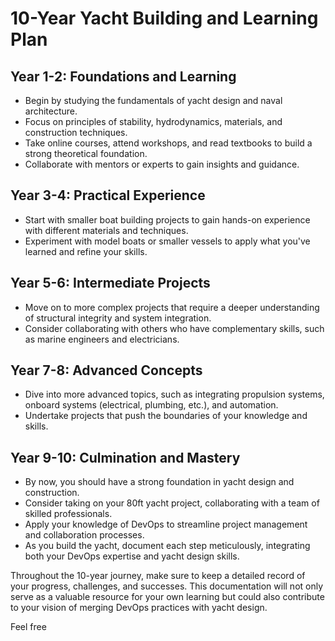 # 10-Year Yacht Building and Learning Plan

## Year 1-2: Foundations and Learning
- Begin by studying the fundamentals of yacht design and naval architecture.
- Focus on principles of stability, hydrodynamics, materials, and construction techniques.
- Take online courses, attend workshops, and read textbooks to build a strong theoretical foundation.
- Collaborate with mentors or experts to gain insights and guidance.

## Year 3-4: Practical Experience
- Start with smaller boat building projects to gain hands-on experience with different materials and techniques.
- Experiment with model boats or smaller vessels to apply what you've learned and refine your skills.

## Year 5-6: Intermediate Projects
- Move on to more complex projects that require a deeper understanding of structural integrity and system integration.
- Consider collaborating with others who have complementary skills, such as marine engineers and electricians.

## Year 7-8: Advanced Concepts
- Dive into more advanced topics, such as integrating propulsion systems, onboard systems (electrical, plumbing, etc.), and automation.
- Undertake projects that push the boundaries of your knowledge and skills.

## Year 9-10: Culmination and Mastery
- By now, you should have a strong foundation in yacht design and construction.
- Consider taking on your 80ft yacht project, collaborating with a team of skilled professionals.
- Apply your knowledge of DevOps to streamline project management and collaboration processes.
- As you build the yacht, document each step meticulously, integrating both your DevOps expertise and yacht design skills.

Throughout the 10-year journey, make sure to keep a detailed record of your progress, challenges, and successes. This documentation will not only serve as a valuable resource for your own learning but could also contribute to your vision of merging DevOps practices with yacht design.

Feel free
